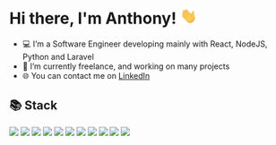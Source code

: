 # Hi there, I'm Anthony! <img src="hand.gif" width="30px">

- ‍💻 I’m a Software Engineer developing mainly with React, NodeJS, Python and Laravel
- 🌱 I’m currently freelance, and working on many projects
- 🌐 You can contact me on [LinkedIn](https://www.linkedin.com/in/anthony-ledru/)


## 📚 Stack

![](https://img.shields.io/badge/Language-JavaScript-informational?style=flat&logo=JavaScript&logoColor=white&color=4da39b)
![](https://img.shields.io/badge/Language-Python-informational?style=flat&logo=Python&logoColor=white&color=4da39b)
![](https://img.shields.io/badge/Language-TypeScript-informational?style=flat&logo=TypeScript&logoColor=white&color=4da39b)
![](https://img.shields.io/badge/Language-PHP-informational?style=flat&logo=PHP&logoColor=white&color=4da39b)
![](https://img.shields.io/badge/Framework-FastAPI-informational?style=flat&logo=FastAPI&logoColor=white&color=4da39b)
![](https://img.shields.io/badge/Framework-Laravel-informational?style=flat&logo=Laravel&logoColor=white&color=4da39b)
![](https://img.shields.io/badge/Library-React-informational?style=flat&logo=react&logoColor=white&color=4da39b)
![](https://img.shields.io/badge/DB-MySQL-informational?style=flat&logo=MySQL&logoColor=white&color=4da39b)
![](https://img.shields.io/badge/DB-PostgreSQL-informational?style=flat&logo=PostgreSQL&logoColor=white&color=4da39b)
![](https://img.shields.io/badge/Cloud-AWS-informational?style=flat&logo=Amazon%20AWS&logoColor=white&color=4da39b)
![](https://img.shields.io/badge/Style-Tailwind-informational?style=flat&logo=Tailwind-CSS&logoColor=white&color=4da39b)

